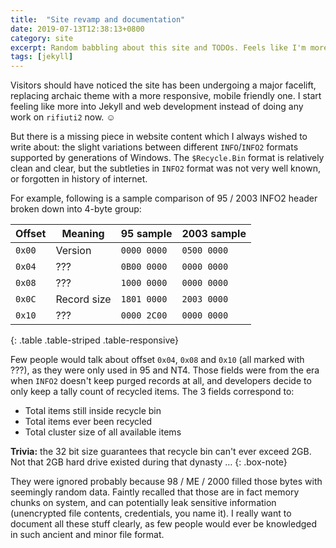 ```yaml
---
title:  "Site revamp and documentation"
date: 2019-07-13T12:38:13+0800
category: site
excerpt: Random babbling about this site and TODOs. Feels like I'm more into web development …
tags: [jekyll]
---
```


Visitors should have noticed the site has been undergoing a major facelift, replacing
archaic theme with a more responsive, mobile friendly one. I start feeling like more
into Jekyll and web development instead of doing any work on `rifiuti2` now. &#x263A;

But there is a missing piece in website content which I always wished to write about:
the slight variations between different `INFO`/`INFO2` formats supported by generations
of Windows. The `$Recycle.Bin` format is relatively clean and clear, but the subtleties
in `INFO2` format was not very well known, or forgotten in history of internet.

For example, following is a sample comparison of 95 / 2003 INFO2 header broken down
into 4-byte group:

<div class="table-responsive" markdown="1">

| Offset | Meaning | 95 sample | 2003 sample |
| --- | --- | --- | --- |
| `0x00` | Version     | `0000 0000` | `0500 0000` |
| `0x04` | ???         | `0B00 0000` | `0000 0000` |
| `0x08` | ???         | `1000 0000` | `0000 0000` |
| `0x0C` | Record size | `1801 0000` | `2003 0000` |
| `0x10` | ???         | `0000 2C00` | `0000 0000` |
{: .table .table-striped .table-responsive}

</div>

Few people would talk about offset `0x04`, `0x08` and `0x10` (all marked with ???), as
they were only used in 95 and NT4. Those fields were from the era when `INFO2`
doesn't keep purged records at all, and developers decide to only keep a tally count
of recycled items. The 3 fields correspond to:

- Total items still inside recycle bin
- Total items ever been recycled
- Total cluster size of all available items

**Trivia:** the 32 bit size guarantees that recycle bin can't ever
exceed 2GB. Not that 2GB hard drive existed during that dynasty &hellip;
{: .box-note}

They were ignored probably because 98 / ME / 2000 filled those bytes with seemingly
random data. Faintly recalled that those are in fact memory chunks on system, and
can potentially leak sensitive information (unencrypted file contents, credentials,
you name it). I really want to document all these stuff clearly, as few people
would ever be knowledged in such ancient and minor file format.
